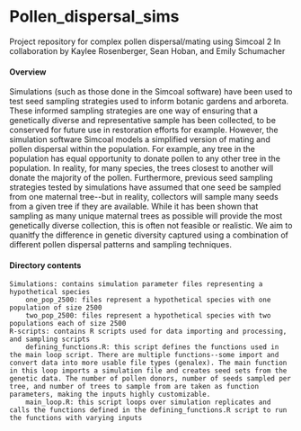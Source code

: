 # Pollen_dispersal_sims
Project repository for complex pollen dispersal/mating using Simcoal 2
In collaboration by Kaylee Rosenberger, Sean Hoban, and Emily Schumacher 

#### Overview
Simulations (such as those done in the Simcoal software) have been used to test seed sampling strategies used to inform botanic gardens and arboreta. These informed sampling strategies are one way of ensuring that a genetically diverse and representative sample has been collected, to be conserved for future use in restoration efforts for example. However, the simulation software Simcoal models a simplified version of mating and pollen dispersal within the population. For example, any tree in the population has equal opportunity to donate pollen to any other tree in the population. In reality, for many species, the trees closest to another will donate the majority of the pollen. Furthermore, previous seed sampling strategies tested by simulations have assumed that one seed be sampled from one maternal tree--but in reality, collectors will sample many seeds from a given tree if they are available. While it has been shown that sampling as many unique maternal trees as possible will provide the most genetically diverse collection, this is often not feasible or realistic. We aim to quanitfy the difference in genetic diversity captured using a combination of different pollen dispersal patterns and sampling techniques. 

#### Directory contents
    Simulations: contains simulation parameter files representing a hypothetical species 
        one_pop_2500: files represent a hypothetical species with one population of size 2500
        two_pop_2500: files represent a hypothetical species with two populations each of size 2500
    R-scripts: contains R scripts used for data importing and processing, and sampling scripts
        defining_functions.R: this script defines the functions used in the main loop script. There are multiple functions--some import and convert data into more usable file types (genalex). The main function in this loop imports a simulation file and creates seed sets from the genetic data. The number of pollen donors, number of seeds sampled per tree, and number of trees to sample from are taken as function parameters, making the inputs highly customizable. 
        main_loop.R: this script loops over simulation replicates and calls the functions defined in the defining_functions.R script to run the functions with varying inputs 
